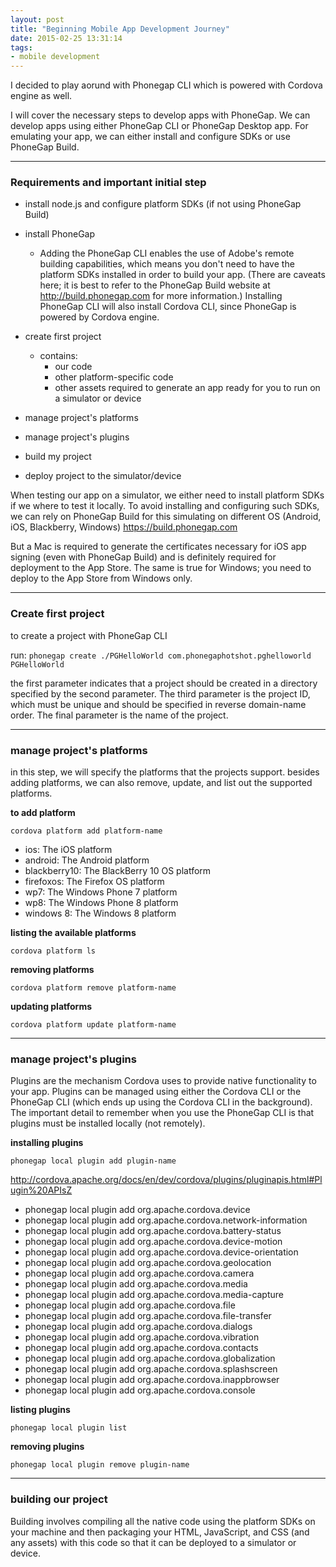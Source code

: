 ```yaml
---
layout: post
title: "Beginning Mobile App Development Journey"
date: 2015-02-25 13:31:14
tags:
- mobile development
---
```


I decided to play aorund with Phonegap CLI which is powered with Cordova engine as well.

I will cover the necessary steps to develop apps with PhoneGap.
We can develop apps using either PhoneGap CLI or PhoneGap Desktop app.
For emulating your app, we can either install and configure SDKs or use PhoneGap Build.

-----

### Requirements and important initial step

- install node.js and configure platform SDKs (if not using PhoneGap Build)
- install PhoneGap
  - Adding the PhoneGap CLI enables the use of Adobe's remote building capabilities, which means you don't need to have the platform SDKs installed in order to build your app. (There are caveats here; it is best to refer to the PhoneGap Build website at http://build.phonegap.com for more information.) Installing PhoneGap CLI will also install Cordova CLI, since PhoneGap is powered by Cordova engine.

- create first project
  - contains:
    - our code
    - other platform-specific code
    - other assets required to generate an app ready for you to run on a simulator or device
- manage project's platforms
- manage project's plugins
- build my project
- deploy project to the simulator/device

When testing our app on a simulator, we either need to install platform SDKs if we where to test it locally.
To avoid installing and configuring such SDKs, we can rely on PhoneGap Build for this simulating on different OS (Android, iOS, Blackberry, Windows) https://build.phonegap.com

But a Mac is required to generate the certificates necessary for iOS app signing (even with PhoneGap Build) and is definitely required for deployment to the App Store. The same is true for Windows; you need to deploy to the App Store from Windows only.

-----

### Create first project

to create a project with PhoneGap CLI

run: `phonegap create ./PGHelloWorld com.phonegaphotshot.pghelloworld PGHelloWorld`

the first parameter indicates that a project should be created in a directory specified by the second parameter. The third parameter is the project ID, which must be unique and should be specified in reverse domain-name order. The final parameter is the name of the project.

-----

### manage project's platforms

in this step, we will specify the platforms that the projects support. besides adding platforms, we can also remove, update, and list out the supported platforms.

**to add platform**

`cordova platform add platform-name`

- ios: The iOS platform
- android: The Android platform
- blackberry10: The BlackBerry 10 OS platform
- firefoxos: The Firefox OS platform
- wp7: The Windows Phone 7 platform
- wp8: The Windows Phone 8 platform
- windows 8: The Windows 8 platform

**listing the available platforms**

`cordova platform ls`

**removing platforms**

`cordova platform remove platform-name`

**updating platforms**

`cordova platform update platform-name`

-----

### manage project's plugins

Plugins are the mechanism Cordova uses to provide native functionality to your app. 
Plugins can be managed using either the Cordova CLI or the PhoneGap CLI (which ends up using the Cordova CLI in the background). The important detail to remember when you use the PhoneGap CLI is that plugins must be installed locally (not remotely).

**installing plugins**

`phonegap local plugin add plugin-name`

http://cordova.apache.org/docs/en/dev/cordova/plugins/pluginapis.html#Plugin%20APIsZ

- phonegap local plugin add org.apache.cordova.device
- phonegap local plugin add org.apache.cordova.network-information 
- phonegap local plugin add org.apache.cordova.battery-status
- phonegap local plugin add org.apache.cordova.device-motion
- phonegap local plugin add org.apache.cordova.device-orientation 
- phonegap local plugin add org.apache.cordova.geolocation 
- phonegap local plugin add org.apache.cordova.camera 
- phonegap local plugin add org.apache.cordova.media 
- phonegap local plugin add org.apache.cordova.media-capture 
- phonegap local plugin add org.apache.cordova.file 
- phonegap local plugin add org.apache.cordova.file-transfer 
- phonegap local plugin add org.apache.cordova.dialogs 
- phonegap local plugin add org.apache.cordova.vibration 
- phonegap local plugin add org.apache.cordova.contacts 
- phonegap local plugin add org.apache.cordova.globalization 
- phonegap local plugin add org.apache.cordova.splashscreen 
- phonegap local plugin add org.apache.cordova.inappbrowser 
- phonegap local plugin add org.apache.cordova.console

**listing plugins**

`phonegap local plugin list`

**removing plugins**

`phonegap local plugin remove plugin-name`

-----

### building our project

Building involves compiling all the native code using the platform SDKs on your machine and then packaging your HTML, JavaScript, and CSS (and any assets) with this code so that it can be deployed to a simulator or device.


